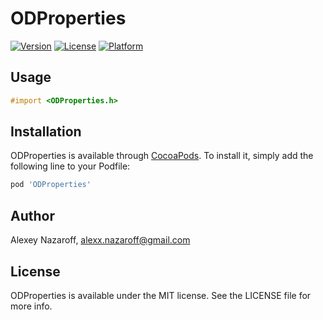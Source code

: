 # ODProperties

[![Version](https://img.shields.io/cocoapods/v/ODProperties.svg?style=flat)](http://cocoapods.org/pods/ODProperties)
[![License](https://img.shields.io/cocoapods/l/ODProperties.svg?style=flat)](http://cocoapods.org/pods/ODProperties)
[![Platform](https://img.shields.io/cocoapods/p/ODProperties.svg?style=flat)](http://cocoapods.org/pods/ODProperties)

## Usage

```objective-c
#import <ODProperties.h>
```

## Installation

ODProperties is available through [CocoaPods](http://cocoapods.org). To install
it, simply add the following line to your Podfile:

```ruby
pod 'ODProperties'
```

## Author

Alexey Nazaroff, alexx.nazaroff@gmail.com

## License

ODProperties is available under the MIT license. See the LICENSE file for more info.

